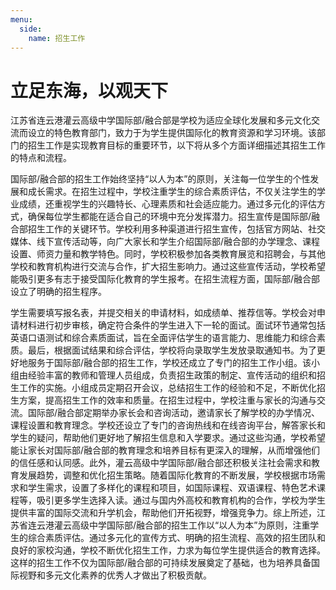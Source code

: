 ```yaml
---
menu:
  side:
    name: 招生工作
---
```


# 立足东海，以观天下

江苏省连云港灌云高级中学国际部/融合部是学校为适应全球化发展和多元文化交流而设立的特色教育部门，致力于为学生提供国际化的教育资源和学习环境。该部门的招生工作是实现教育目标的重要环节，以下将从多个方面详细描述其招生工作的特点和流程。

国际部/融合部的招生工作始终坚持“以人为本”的原则，关注每一位学生的个性发展和成长需求。在招生过程中，学校注重学生的综合素质评估，不仅关注学生的学业成绩，还重视学生的兴趣特长、心理素质和社会适应能力。通过多元化的评估方式，确保每位学生都能在适合自己的环境中充分发挥潜力。招生宣传是国际部/融合部招生工作的关键环节。学校利用多种渠道进行招生宣传，包括官方网站、社交媒体、线下宣传活动等，向广大家长和学生介绍国际部/融合部的办学理念、课程设置、师资力量和教学特色。同时，学校积极参加各类教育展览和招聘会，与其他学校和教育机构进行交流与合作，扩大招生影响力。通过这些宣传活动，学校希望能吸引更多有志于接受国际化教育的学生报考。在招生流程方面，国际部/融合部设立了明确的招生程序。

学生需要填写报名表，并提交相关的申请材料，如成绩单、推荐信等。学校会对申请材料进行初步审核，确定符合条件的学生进入下一轮的面试。面试环节通常包括英语口语测试和综合素质面试，旨在全面评估学生的语言能力、思维能力和综合素质。最后，根据面试结果和综合评估，学校将向录取学生发放录取通知书。为了更好地服务于国际部/融合部的招生工作，学校还成立了专门的招生工作小组。该小组由经验丰富的教师和管理人员组成，负责招生政策的制定、宣传活动的组织和招生工作的实施。小组成员定期召开会议，总结招生工作的经验和不足，不断优化招生方案，提高招生工作的效率和质量。在招生过程中，学校注重与家长的沟通与交流。国际部/融合部定期举办家长会和咨询活动，邀请家长了解学校的办学情况、课程设置和教育理念。学校还设立了专门的咨询热线和在线咨询平台，解答家长和学生的疑问，帮助他们更好地了解招生信息和入学要求。通过这些沟通，学校希望能让家长对国际部/融合部的教育理念和培养目标有更深入的理解，从而增强他们的信任感和认同感。此外，灌云高级中学国际部/融合部还积极关注社会需求和教育发展趋势，调整和优化招生策略。随着国际化教育的不断发展，学校根据市场需求和学生需求，设置了多样化的课程和项目，如国际课程、双语课程、特色艺术课程等，吸引更多学生选择入读。通过与国内外高校和教育机构的合作，学校为学生提供丰富的国际交流和升学机会，帮助他们开拓视野，增强竞争力。综上所述，江苏省连云港灌云高级中学国际部/融合部的招生工作以“以人为本”为原则，注重学生的综合素质评估。通过多元化的宣传方式、明确的招生流程、高效的招生团队和良好的家校沟通，学校不断优化招生工作，力求为每位学生提供适合的教育选择。这样的招生工作不仅为国际部/融合部的可持续发展奠定了基础，也为培养具备国际视野和多元文化素养的优秀人才做出了积极贡献。
